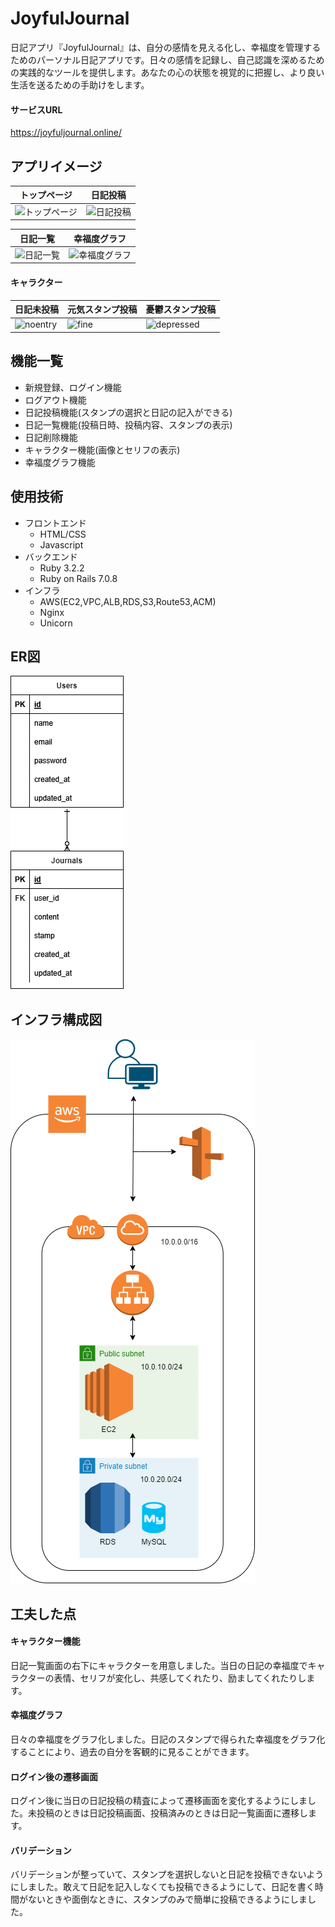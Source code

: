 # JoyfulJournal
日記アプリ『JoyfulJournal』は、自分の感情を見える化し、幸福度を管理するためのパーソナル日記アプリです。日々の感情を記録し、自己認識を深めるための実践的なツールを提供します。あなたの心の状態を視覚的に把握し、より良い生活を送るための手助けをします。
#### サービスURL
https://joyfuljournal.online/
## アプリイメージ
|トップページ|日記投稿|
|---|---|
|![トップページ](https://joyfuljournal-bucket.s3.ap-northeast-1.amazonaws.com/%E3%82%B9%E3%82%AF%E3%83%AA%E3%83%BC%E3%83%B3%E3%82%B7%E3%83%A7%E3%83%83%E3%83%88+2024-07-13+030318.png)|![日記投稿](https://joyfuljournal-bucket.s3.ap-northeast-1.amazonaws.com/%E6%97%A5%E8%A8%98%E6%8A%95%E7%A8%BF.png)|

|日記一覧|幸福度グラフ|
|---|---|
|![日記一覧](https://joyfuljournal-bucket.s3.ap-northeast-1.amazonaws.com/%E6%97%A5%E8%A8%98%E4%B8%80%E8%A6%A7.png)|![幸福度グラフ](https://joyfuljournal-bucket.s3.ap-northeast-1.amazonaws.com%E5%B9%B8%E7%A6%8F%E5%BA%A6%E3%82%B0%E3%83%A9%E3%83%95%EF%BC%92.png)|
#### キャラクター
|日記未投稿|元気スタンプ投稿|憂鬱スタンプ投稿|
|---|---|---|
|![noentry](https://joyfuljournal-bucket.s3.ap-northeast-1.amazonaws.com/sample-noentry-character.png)|![fine](https://joyfuljournal-bucket.s3.ap-northeast-1.amazonaws.com/sample-fine-character.png)|![depressed](https://joyfuljournal-bucket.s3.ap-northeast-1.amazonaws.com/sample-depressed-character.png)|
## 機能一覧
* 新規登録、ログイン機能
* ログアウト機能
* 日記投稿機能(スタンプの選択と日記の記入ができる)
* 日記一覧機能(投稿日時、投稿内容、スタンプの表示)
* 日記削除機能
* キャラクター機能(画像とセリフの表示)
* 幸福度グラフ機能

## 使用技術
* フロントエンド
  * HTML/CSS
  * Javascript
* バックエンド
  * Ruby 3.2.2
  * Ruby on Rails 7.0.8
* インフラ
  * AWS(EC2,VPC,ALB,RDS,S3,Route53,ACM)
  * Nginx
  * Unicorn
## ER図
![ER図](./documents/er.png)
## インフラ構成図
![インフラ構成図](./documents/infrastructure.png)
## 工夫した点
<!-- * 使いやすく、シンプルなインターフェイス。
* ログイン後に当日の日記投稿の精査によって遷移画面が変わる仕組み。
* 一覧画面でのキャラクター表示（その日のスタンプによってコメントが変わる）。
* バリデーションが整っていて、スタンプを選択しないと日記を投稿できない。 -->
#### キャラクター機能
日記一覧画面の右下にキャラクターを用意しました。当日の日記の幸福度でキャラクターの表情、セリフが変化し、共感してくれたり、励ましてくれたりします。
#### 幸福度グラフ
日々の幸福度をグラフ化しました。日記のスタンプで得られた幸福度をグラフ化することにより、過去の自分を客観的に見ることができます。
#### ログイン後の遷移画面
ログイン後に当日の日記投稿の精査によって遷移画面を変化するようにしました。未投稿のときは日記投稿画面、投稿済みのときは日記一覧画面に遷移します。
#### バリデーション
バリデーションが整っていて、スタンプを選択しないと日記を投稿できないようにしました。敢えて日記を記入しなくても投稿できるようにして、日記を書く時間がないときや面倒なときに、スタンプのみで簡単に投稿できるようにしました。